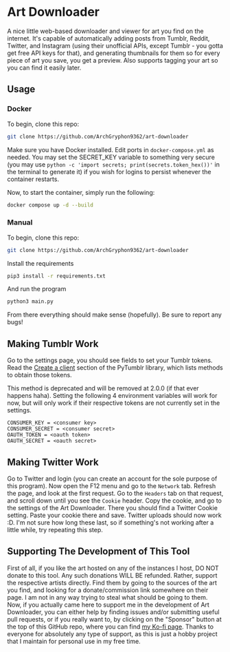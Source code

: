# Art Downloader

A nice little web-based downloader and viewer for art you find on the internet. It's capable of automatically adding posts from Tumblr, Reddit, Twitter, and Instagram (using their unofficial APIs, except Tumblr - you gotta get free API keys for that), and generating thumbnails for them so for every piece of art you save, you get a preview. Also supports tagging your art so you can find it easily later.

## Usage

### Docker

To begin, clone this repo:
```sh
git clone https://github.com/ArchGryphon9362/art-downloader
```

Make sure you have Docker installed. Edit ports in `docker-compose.yml` as needed. You may set the SECRET_KEY variable to something very secure (you may use `python -c 'import secrets; print(secrets.token_hex())'` in the terminal to generate it) if you wish for logins to persist whenever the container restarts.

Now, to start the container, simply run the following:

```sh
docker compose up -d --build
```

### Manual

To begin, clone this repo:
```sh
git clone https://github.com/ArchGryphon9362/art-downloader
```

Install the requirements
```sh
pip3 install -r requirements.txt
```

And run the program
```sh
python3 main.py
```

From there everything should make sense (hopefully). Be sure to report any bugs!

## Making Tumblr Work

Go to the settings page, you should see fields to set your Tumblr tokens. Read the [Create a client](https://github.com/tumblr/pytumblr#create-a-client) section of the PyTumblr library, which lists methods to obtain those tokens.

This method is deprecated and will be removed at 2.0.0 (if that ever happens haha). Setting the following 4 environment variables will work for now, but will only work if their respective tokens are not currently set in the settings.
```env
CONSUMER_KEY = <consumer key>
CONSUMER_SECRET = <consumer secret>
OAUTH_TOKEN = <oauth token>
OAUTH_SECRET = <oauth secret>
```

## Making Twitter Work

Go to Twitter and login (you can create an account for the sole purpose of this program). Now open the F12 menu and go to the `Network` tab. Refresh the page, and look at the first request. Go to the `Headers` tab on that request, and scroll down until you see the `Cookie` header. Copy the cookie, and go to the settings of the Art Downloader. There you should find a Twitter Cookie setting. Paste your cookie there and save. Twitter uploads should now work :D. I'm not sure how long these last, so if something's not working after a little while, try repeating this step.

## Supporting The Development of This Tool

First of all, if you like the art hosted on any of the instances I host, DO NOT donate to this tool. Any such donations WILL BE refunded. Rather, support the respective artists directly. Find them by going to the sources of the art you find, and looking for a donate/commission link somewhere on their page. I am not in any way trying to steal what should be going to them. Now, if you actually came here to support me in the development of Art Downloader, you can either help by finding issues and/or submitting useful pull requests, or if you really want to, by clicking on the "Sponsor" button at the top of this GitHub repo, where you can find [my Ko-fi page](https://ko-fi.com/lexnastin). Thanks to everyone for absolutely any type of support, as this is just a hobby project that I maintain for personal use in my free time.
